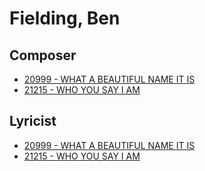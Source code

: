 # Fielding, Ben

## Composer

- [20999 - WHAT A BEAUTIFUL NAME IT IS](/hymns/20999.md)
- [21215 - WHO YOU SAY I AM](/hymns/21215.md)

## Lyricist

- [20999 - WHAT A BEAUTIFUL NAME IT IS](/hymns/20999.md)
- [21215 - WHO YOU SAY I AM](/hymns/21215.md)


